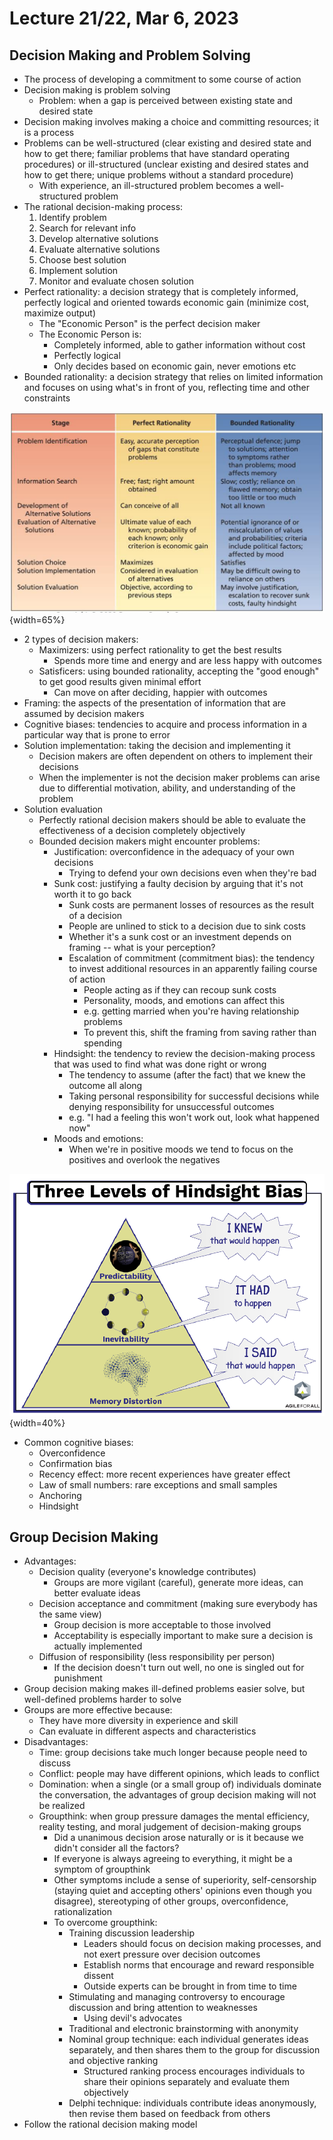 # Lecture 21/22, Mar 6, 2023

## Decision Making and Problem Solving

* The process of developing a commitment to some course of action
* Decision making is problem solving
	* Problem: when a gap is perceived between existing state and desired state
* Decision making involves making a choice and committing resources; it is a process
* Problems can be well-structured (clear existing and desired state and how to get there; familiar problems that have standard operating procedures) or ill-structured (unclear existing and desired states and how to get there; unique problems without a standard procedure)
	* With experience, an ill-structured problem becomes a well-structured problem
* The rational decision-making process:
	1. Identify problem
	2. Search for relevant info
	3. Develop alternative solutions
	4. Evaluate alternative solutions
	5. Choose best solution
	6. Implement solution
	7. Monitor and evaluate chosen solution
* Perfect rationality: a decision strategy that is completely informed, perfectly logical and oriented towards economic gain (minimize cost, maximize output)
	* The "Economic Person" is the perfect decision maker
	* The Economic Person is:
		* Completely informed, able to gather information without cost
		* Perfectly logical
		* Only decides based on economic gain, never emotions etc
* Bounded rationality: a decision strategy that relies on limited information and focuses on using what's in front of you, reflecting time and other constraints

![Comparison between perfect and bounded rationality](imgs/lec21_2.png){width=65%}

* 2 types of decision makers:
	* Maximizers: using perfect rationality to get the best results
		* Spends more time and energy and are less happy with outcomes
	* Satisficers: using bounded rationality, accepting the "good enough" to get good results given minimal effort
		* Can move on after deciding, happier with outcomes
* Framing: the aspects of the presentation of information that are assumed by decision makers
* Cognitive biases: tendencies to acquire and process information in a particular way that is prone to error
* Solution implementation: taking the decision and implementing it
	* Decision makers are often dependent on others to implement their decisions
	* When the implementer is not the decision maker problems can arise due to differential motivation, ability, and understanding of the problem
* Solution evaluation
	* Perfectly rational decision makers should be able to evaluate the effectiveness of a decision completely objectively
	* Bounded decision makers might encounter problems:
		* Justification: overconfidence in the adequacy of your own decisions
			* Trying to defend your own decisions even when they're bad
		* Sunk cost: justifying a faulty decision by arguing that it's not worth it to go back
			* Sunk costs are permanent losses of resources as the result of a decision
			* People are unlined to stick to a decision due to sink costs
			* Whether it's a sunk cost or an investment depends on framing -- what is your perception?
			* Escalation of commitment (commitment bias): the tendency to invest additional resources in an apparently failing course of action
				* People acting as if they can recoup sunk costs
				* Personality, moods, and emotions can affect this
				* e.g. getting married when you're having relationship problems
				* To prevent this, shift the framing from saving rather than spending
		* Hindsight: the tendency to review the decision-making process that was used to find what was done right or wrong
			* The tendency to assume (after the fact) that we knew the outcome all along
			* Taking personal responsibility for successful decisions while denying responsibility for unsuccessful outcomes
			* e.g. "I had a feeling this won't work out, look what happened now"
		* Moods and emotions:
			* When we're in positive moods we tend to focus on the positives and overlook the negatives

![Levels of hindsight bias](imgs/lec21_1.png){width=40%}

* Common cognitive biases:
	* Overconfidence
	* Confirmation bias
	* Recency effect: more recent experiences have greater effect
	* Law of small numbers: rare exceptions and small samples
	* Anchoring
	* Hindsight

## Group Decision Making

* Advantages:
	* Decision quality (everyone's knowledge contributes)
		* Groups are more vigilant (careful), generate more ideas, can better evaluate ideas
	* Decision acceptance and commitment (making sure everybody has the same view)
		* Group decision is more acceptable to those involved
		* Acceptability is especially important to make sure a decision is actually implemented
	* Diffusion of responsibility (less responsibility per person)
		* If the decision doesn't turn out well, no one is singled out for punishment
* Group decision making makes ill-defined problems easier solve, but well-defined problems harder to solve
* Groups are more effective because:
	* They have more diversity in experience and skill
	* Can evaluate in different aspects and characteristics
* Disadvantages:
	* Time: group decisions take much longer because people need to discuss
	* Conflict: people may have different opinions, which leads to conflict
	* Domination: when a single (or a small group of) individuals dominate the conversation, the advantages of group decision making will not be realized
	* Groupthink: when group pressure damages the mental efficiency, reality testing, and moral judgement of decision-making groups
		* Did a unanimous decision arose naturally or is it because we didn't consider all the factors?
		* If everyone is always agreeing to everything, it might be a symptom of groupthink
		* Other symptoms include a sense of superiority, self-censorship (staying quiet and accepting others' opinions even though you disagree), stereotyping of other groups, overconfidence, rationalization
		* To overcome groupthink:
			* Training discussion leadership
				* Leaders should focus on decision making processes, and not exert pressure over decision outcomes
				* Establish norms that encourage and reward responsible dissent
				* Outside experts can be brought in from time to time
			* Stimulating and managing controversy to encourage discussion and bring attention to weaknesses
				* Using devil's advocates
			* Traditional and electronic brainstorming with anonymity
			* Nominal group technique: each individual generates ideas separately, and then shares them to the group for discussion and objective ranking
				* Structured ranking process encourages individuals to share their opinions separately and evaluate them objectively
			* Delphi technique: individuals contribute ideas anonymously, then revise them based on feedback from others
* Follow the rational decision making model

